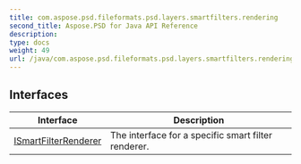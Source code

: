 ```yaml
---
title: com.aspose.psd.fileformats.psd.layers.smartfilters.rendering
second_title: Aspose.PSD for Java API Reference
description: 
type: docs
weight: 49
url: /java/com.aspose.psd.fileformats.psd.layers.smartfilters.rendering/
---
```



## Interfaces

| Interface | Description |
| --- | --- |
| [ISmartFilterRenderer](../com.aspose.psd.fileformats.psd.layers.smartfilters.rendering/ismartfilterrenderer) | The interface for a specific smart filter renderer. |
